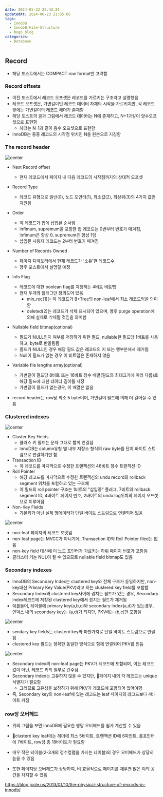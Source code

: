 ```yaml
---
date: 2024-05-22 22:43:24
updatedAt: 2024-06-23 21:05:06
tags:
  - InnoDB
  - InnoDB-File-Structure
  - hugo_blog
categories:
  - Database
---
```

## Record
- 해당 포스트에서는 COMPACT row format만 고려함

### Record offsets
- 이전 포스트에서 레코드 오프셋은 레코드를 가르키는 구조라고 설명했음
- 레코드 오프셋은, 가변길이인 레코드 데이터 자체의 시작을 가르키지만, 각 레코드 앞에는 가변길이의 레코드 헤더가 존재함
- 해당 포스트의 글과 그림에서 레코드 데이터는 N에 존재하고, N+1과같이 양수오프셋으로 표현함
	- 헤더는 N-1과 같이 음수 오프셋으로 표현함
- InnoDB는 종종 레코드의 시작점 위치인 N을 원본으로 지칭함

### The record header
![center](Pasted%20image%2020240524152545.png)
- Next Record offset
	- 현재 레코드에서 페이지 내 다음 레코드의 시작점까지의 상대적 오프셋
- Record Type
	- 레코드 유형으로 일반(0), 노드 포인터(1), 최소값(2), 최상위(3)의 4가지 값만 지원됨
- Order
	- 이 레코드가 힙에 삽입된 순서임
	- Infimum, supremum을 포함한 힙 레코드는 0번부터 번호가 매겨짐, Infimum은 항상 0, supremum은 항상 1임
	- 삽입된 사용자 레코드는 2부터 번호가 매겨짐
- Number of Records Owned
	- 페이지 디렉토리에서 현재 레코드가 '소유'한 레코드수
	- 향후 포스트에서 설명할 예정
- Info Flag
	- 레코드에 대한 boolean flag를 지정하는 4비트 비트맵
	- 현재 두개의 플래그만 정의도어 있음
		- min_rec(1)는 이 레코드가 B+Tree의 non-leaf에서 최소 레코드임을 의미함
		- deleted(2)는 레코드가 삭제 표시되어 있으며, 향후 purge operation에 의해 실제로 삭제될 것임을 의미함
- Nullable field bitmap(optional)
	- 필드가 NULL인지 여부를 저장하기 위한 필드, nullable한 필드당 1비트를 사용하고, byte로 반올림됨
	- 필드가 NULL인 경우 해당 필드 값은 레코드의 키 또는 행부분에서 제거됨
	- Null이 필드가 없는 경우 이 비트맵은 존재하지 않음
- Variable file lengths array(optional)
	- 가변길이 필드당 8비트 또는 16비트 정수 배열(필드의 최대크기에 따라 다름)로 해당 필드에 대한 데이터 길이를 저장
	- 가변길이 필드가 없는경우, 이 배열은 없음

- record header는 row당 최소 5 byte이며, 가변길이 필드에 의해 더 길어질 수 있음

### Clustered indexes
![center](Pasted%20image%2020240524153758.png)
- Cluster Key Fields
	- 클러스 키 필드는 문자 그대로 함께 연결됨
	- InnoDB는 column유형 별 내부 저장소 형식의 raw byte를 단이 바이트 스트림으로 연결하기만 함
- Transaction ID
	- 이 레코드를 마지막으로 수정한 트랜잭션의 48비트 정수 트랜직션 ID
- Roll Pointer
	- 해당 레코드를 마지막으로 수정한 트랜잭션의 undu record의 rollback segment 위치를 포함하고 있는 구조체
	- 이 필드의 roll pointer 구조는 1비트의 "삽입중" 플래그, 7비트의 rollback segment ID, 4바이트 페이지 번호, 2바이트의 undo log위치의 페이지 오프셋으로 이루어짐
- Non-Key Fields
	- 기본키가 아닌 실제 행데이터가 단일 바이트 스트림으로 연결되어 있음

![center](Pasted%20image%2020240524160646.png)
- non-leaf 페이지의 레코드 포맷임
- non-leaf page는 MVCC가 아니기에, Transaction ID와 Roll Pointer filed는 없음
- non-key field 대신에 이 노드 포인터가 가르키는 하위 페이지 번호가 포함됨
- 클러스터 키는 NUL이 될 수 없으므로 nullable field bitmap도 없음

### Secondary indexes
- InnoDB의 Secondary Index는 clustered key와 전체 구조가 동일하지만, non-key대신 Primary Key Value(PKV)라고 하는 clustered key field를 포함함
- Secondary Index와 clustered key사이에 겹치는 필드가 있는 경우, Secondary Index레코드에 저장된 clustered key에서 겹치는 필드가 제거됨
- 예를들어, 테이블에 primary key(a,b,c)와 secondary Index(a,d)가 있는경우, 인덱스 내의 secondary key는 (a,d)가 되지만, PKV에는 (b,c)만 포함됨

![center](Pasted%20image%2020240524161849.png)
- sendary key fields는 clusterd key와 마찬가지로 단일 바이트 스트림으로 연결됨
- clustered key 필드는 정확한 동일한 방식으로 함께 연결되어 PKV를 만듬

![center](Pasted%20image%2020240524162016.png)
- Secondary index의 non-leaf page는 PKV가 레코드에 포함되며, 이는 레코드 값이 아닌, 레코드 키의 일부로 간주됨
- Secondary index는 고유하지 않을 수 있지만, 페이지 내의 각 레코드는 unique 식별자가 필요함
	- 그러므로 고유성을 보장하기 위해 PKV가 레코드에 포함되어 있어야함
- 즉, Secondary key의 non-leaf에 있는 레코드는 leaf 페이지의 레코드보다 4바이트 커짐

### row당 오버헤드
- 위의 그림을 보면 InnoDB에 필요한 행당 오버헤드를 쉽게 계산할 수 있음
- clusterd key leaf에는 헤더에 최소 5바이트, 트랜잭션 ID에 6파인트, 롤포인터에 7바이트, row당 총 18바이트가 필요함
- 매우 작은 테이블(2-3개의 정수컬럼을 가지는 테이블)의 경우 오버헤드가 상당히 높을 수 있음

- 또한 페이지당 오버헤드가 상당하여, 비 효율적으로 페이지를 채우면 많은 야의 공간을 차지할 수 있음

https://blog.jcole.us/2013/01/10/the-physical-structure-of-records-in-innodb/